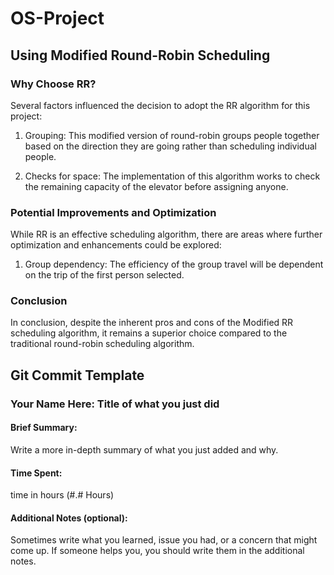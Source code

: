 # OS-Project

## Using Modified Round-Robin Scheduling
### Why Choose RR?
Several factors influenced the decision to adopt the RR algorithm for this project:

1. Grouping: This modified version of round-robin groups people together based on the direction they are going rather than scheduling individual people.

2. Checks for space: The implementation of this algorithm works to check the remaining capacity of the elevator before assigning anyone.

### Potential Improvements and Optimization
While RR is an effective scheduling algorithm, there are areas where further optimization and enhancements could be explored:

1. Group dependency: The efficiency of the group travel will be dependent on the trip of the first person selected.

### Conclusion 
In conclusion, despite the inherent pros and cons of the Modified RR scheduling algorithm, it remains a superior choice compared to the traditional round-robin scheduling algorithm. 

## Git Commit Template

### Your Name Here: Title of what you just did

#### Brief Summary:
Write a more in-depth summary of what you just added and why.

#### Time Spent:
time in hours (#.# Hours)

#### Additional Notes (optional):
Sometimes write what you learned, issue you had, or a concern that might come up. If someone helps you, you should write them in the additional notes.